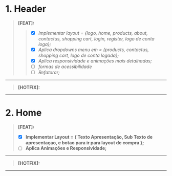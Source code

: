 # 1. **Header**

>  **[FEAT]:**
>>   - [x] *Implementar layout = {logo, home, products, about, contactus, shopping cart, login, register, logo de conta loga};*
>>   - [x] *Aplica dropdowns menu em = {products, contactus, shopping cart, logo de conta logada};*
>>   - [x] *Aplica responsividade e animações mais detalhadas;*
>>   - [ ] *formas de acessibilidade*
>>   - [ ] *Refatorar;*
---
> **[HOTFIX]:**
---
# 2. Home

> **[FEAT]:**
>   - [x] **Implementar Layout = { Texto Apresentação, Sub Texto de apresentaçao, e botao para ir para layout de compra };**
>   - [ ] **Aplica Animações e Responsividade;**
---
> **[HOTFIX]:**
---
